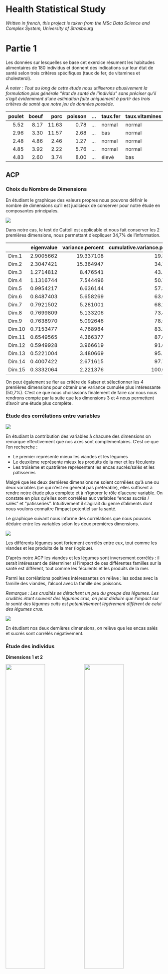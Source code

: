 Health Statistical Study
================
*Written in french, this project is taken from the MSc Data Science and Complex System,
University of Strasbourg*

# Partie 1

Les données sur lesquelles se base cet exercice résument les habitudes
alimentaires de 180 individus et donnent des indications sur leur état
de santé selon trois critères spécifiques (taux de fer, de vitamines et
cholesterol).

*À noter : Tout au long de cette étude nous utiliserons abusivement la
formulation plus générale “état de santé de l’individu” sans préciser
qu’il s’agit évidemment d’une estimation faite uniquement à partir des
trois critères de santé que notre jeu de données
possède.*

| poulet | boeuf |  porc | poisson | … | taux.fer | taux.vitamines | cholesterol |
| -----: | ----: | ----: | ------: | :- | :------- | :------------- | :---------- |
|   5.52 |  8.17 | 11.63 |    0.78 | … | normal   | normal         | élevé       |
|   2.96 |  3.30 | 11.57 |    2.68 | … | bas      | normal         | élevé       |
|   2.48 |  4.86 |  2.46 |    1.27 | … | normal   | normal         | normal      |
|   4.85 |  3.92 |  2.22 |    5.76 | … | normal   | normal         | bas         |
|   4.83 |  2.60 |  3.74 |    8.00 | … | élevé    | bas            | bas         |

## ACP

### Choix du Nombre de Dimensions

En étudiant le graphique des valeurs propres nous pouvons définir le
nombre de dimensions qu’il est judicieux de conserver pour notre étude
en composantes principales.

![](statistical-study_files/figure-gfm/ACP%20Eigenvalue-1.png)<!-- -->

Dans notre cas, le test de Cattell est applicable et nous fait conserver
les 2 premières dimensions, nous permettant d’expliquer 34,7% de
l’information. 

|        | eigenvalue | variance.percent | cumulative.variance.percent |
| :----- | ---------: | ---------------: | --------------------------: |
| Dim.1  |  2.9005662 |        19.337108 |                    19.33711 |
| Dim.2  |  2.3047421 |        15.364947 |                    34.70206 |
| Dim.3  |  1.2714812 |         8.476541 |                    43.17860 |
| Dim.4  |  1.1316744 |         7.544496 |                    50.72309 |
| Dim.5  |  0.9954217 |         6.636144 |                    57.35924 |
| Dim.6  |  0.8487403 |         5.658269 |                    63.01751 |
| Dim.7  |  0.7921502 |         5.281001 |                    68.29851 |
| Dim.8  |  0.7699809 |         5.133206 |                    73.43171 |
| Dim.9  |  0.7638970 |         5.092646 |                    78.52436 |
| Dim.10 |  0.7153477 |         4.768984 |                    83.29334 |
| Dim.11 |  0.6549565 |         4.366377 |                    87.65972 |
| Dim.12 |  0.5949928 |         3.966619 |                    91.62634 |
| Dim.13 |  0.5221004 |         3.480669 |                    95.10701 |
| Dim.14 |  0.4007422 |         2.671615 |                    97.77862 |
| Dim.15 |  0.3332064 |         2.221376 |                   100.00000 |

On peut également se fier au critère de Kaiser et sélectionner les 4
premières dimensions pour obtenir une variance cumulée plus intéressante
(50,7%). C’est ce que nous choisissons finalement de faire car nous nous
rendrons compte par la suite que les dimensions 3 et 4 nous permettent
d’avoir une étude plus
complète.

### Étude des corrélations entre variables

![](statistical-study_files/figure-gfm/ACP%20Variables%20Contributions-1.png)<!-- -->

En étudiant la contribution des variables à chacune des dimensions on
remarque effectivement que nos axes sont complémentaires. C’est ce que
l’on recherche :

  - Le premier représente mieux les viandes et les légumes
  - Le deuxième représente mieux les produits de la mer et les féculents
  - Les troisème et quatrième représentent les encas sucrés/salés et les
    pâtisseries

Malgré que les deux dernières dimensions ne soient corrélées qu’à une ou
deux variables (ce qui n’est en général pas préférable), elles suffisent
à rendre notre étude plus complète et à n’ignorer le rôle d’aucune
variable. On constate en plus qu’elles sont corrélées aux variables
“encas sucrés / salés” et “patisseries”. Intuitivement il s’agirait du
genre d’aliments dont nous voulons connaitre l’impact potentiel sur la
santé.

Le graphique suivant nous informe des corrélations que nous pouvons
déduire entre les variables selon les deux premières
dimensions.

![](statistical-study_files/figure-gfm/PCA%20Variables%20Circle%201-1.png)<!-- -->

Les différents légumes sont fortement corrélés entre eux, tout comme les
viandes et les produits de la mer (logique).

D’après notre ACP les viandes et les légumes sont inversement corrélés :
il serait intéressant de déterminer si l’impact de ces différentes
familles sur la santé est différent, tout comme les féculents et les
produits de la mer.

Parmi les corrélations positives intéressantes on relève : les sodas
avec la famille des viandes, l’alcool avec la famille des poissons.

*Remarque : Les crudités se détachent un peu du groupe des légumes. Les
crudités étant souvent des légumes crus, on peut déduire que l’impact
sur la santé des légumes cuits est potentiellement légérement différent
de celui des légumes
crus.*

![](statistical-study_files/figure-gfm/PCA%20Variables%20Circle%202-1.png)<!-- -->

En étudiant nos deux dernières dimensions, on relève que les encas salés
et sucrés sont corrélés négativement.

### Étude des individus

**Dimensions 1 et
2**

<img src="statistical-study_files/figure-gfm/PCA Ind 1-1.png" width="50%" /><img src="statistical-study_files/figure-gfm/PCA Ind 1-2.png" width="50%" /><img src="statistical-study_files/figure-gfm/PCA Ind 1-3.png" width="50%" /><img src="statistical-study_files/figure-gfm/PCA Ind 1-4.png" width="50%" />

*On projette uniquement les variables et individus les plus
significatifs (ici cos2 \> 0.2)*

On remarque immediatement une distribution particulière, où 3 clusters
se forment :

  - Le premier est plus corrélé aux viandes
  - Le deuxième est corrélé plus fortement aux poissons et aux légumes
  - Le troisième est très corrélé aux légumes uniquement

Remarques et hypothèses :

  - Les consommateurs de viandes semblent consommer plus de féculents et
    de sodas que les individus des autres groupes.
  - Les consommateurs de poissons mangent plus de crudités et consomment
    plus d’alcool.
  - Enfin, le cluster des consommateurs de légumes est le plus extrême :
    il s’agit certainement de végétariens.

En étudiant les indicateurs de santé des différents individus on
constate que les plus grands consommateurs de viandes ont un cholesterol
et un taux de fer plus élevé que les individus consommant
majoritairement des légumes qui ont au contraire un taux de fer et un
cholesterol bas. On ne constate pas de schéma aussi fort pour le taux de
vitamines sur ces graphiques.

Il faudra valider ces hypothèses par la
suite.

#### Dimensions 3 et 4

<img src="statistical-study_files/figure-gfm/PCA Ind 2-1.png" width="50%" /><img src="statistical-study_files/figure-gfm/PCA Ind 2-2.png" width="50%" /><img src="statistical-study_files/figure-gfm/PCA Ind 2-3.png" width="50%" /><img src="statistical-study_files/figure-gfm/PCA Ind 2-4.png" width="50%" />

*On projette uniquement les variables et individus les plus
significatifs (ici cos2 \> 0.2)*

Malgré que les distinctions à faire soient moins flagrantes, on peut
tout de même relever que le taux de fer semble plus haut chez les
consommateurs d’encas sucrés. La consommation de pâtisseries ne parait
pas avoir beaucoup d’influence sur nos indicateurs de santé. 

## CAH

L’objectif est de réunir nos individus dans des clusters pour essayer de
définir des groupes
types.

### Premier Plan Factoriel

<img src="statistical-study_files/figure-gfm/CAH-1.png" width="50%" /><img src="statistical-study_files/figure-gfm/CAH-2.png" width="50%" />

On retrouve bien les 3 clusters que nous avions repérés lors de l’ACP.
Le cluster 1 réunit les individus plus grands consommateurs de viandes,
le 2 les consommateurs plus “mesurés” (consomment poissons, viandes,
féculents et légumes de manière plus équilibrée : ils sont plus au
centre de la factor map) et le 3 les grands consommateurs de légumes.

*Remarque : Le cluster 2 a une cardinalité plus faible que les deux
autres.*

Le choix du nombre de classes est basé sur l’accroissement de l’inertie.
Ici, le partitionnement en 3 classes est intéressant car le passage de 3
à 2 classes conduirait à un accroissement de l’inertie important : les
classes seraient bien moins
homogènes.

![](statistical-study_files/figure-gfm/Choix%20du%20nombre%20de%20classes-1.png)<!-- -->

#### Habitudes alimentaires et état de santé par cluster

En évaluant les tendances pour chaque variable supplémentaire en
fonction de chaque cluster, on peut estimer plus facilement l’impact sur
la santé des habitudes alimentaires. On les fait donc correspondre à
chaque graphique représentant les habitudes alimentaires des différents
groupes.

##### Cluster 1 - Grand consommateurs de viande + féculents

<img src="statistical-study_files/figure-gfm/CAH Cluster 1-1.png" width="50%" /><img src="statistical-study_files/figure-gfm/CAH Cluster 1-2.png" width="50%" />

Les consommateurs de viandes ont des taux de fer et de vitamines bons
mais un cholesterol trop
élevé.

##### Cluster 2 - Consommateurs “équilibrés”

<img src="statistical-study_files/figure-gfm/CAH Cluster 2-1.png" width="50%" /><img src="statistical-study_files/figure-gfm/CAH Cluster 2-2.png" width="50%" />

Les consommateurs “équilibrés” (consomment viandes + poissons de manière
modérée et beaucoup de légumes) ont des taux de et de vitamines moyens
et un cholesterol
bas.

##### Cluster 3 - Végétariens

<img src="statistical-study_files/figure-gfm/CAH Cluster 3-1.png" width="50%" /><img src="statistical-study_files/figure-gfm/CAH Cluster 3-2.png" width="50%" />

Les végétariens ont un cholesterol très bas mais des taux de fer et de
vitamines en moyenne trop bas également.

##### Conclusion

Les individus dont les indicateurs de santé sont les plus équilibrés
appartiennent au cluster 2, dont l’alimentation est elle aussi plus
équilibrée. Ils consomment à la fois des légumes, de la viande et du
poisson. Leurs taux de vitamines et de fer sont proches de la normale et
leur cholesterol est bas.

Nous confirmons notre hypothèse supposant que la forte consommation de
viandes a un impact différent, et opposé, sur la
santé.

#### Deuxième Plan Factoriel

<img src="statistical-study_files/figure-gfm/Factor Map 2-1.png" width="50%" /><img src="statistical-study_files/figure-gfm/Factor Map 2-2.png" width="50%" />

Sur les deux dernières dimensions cette analyse ne nous apporte pas
d’information : les clusters se chevauchent et ne font apparaitre
aucun schéma. Les habitudes en ce qui concerne les encas sont donc
similaires dans chaque cluster.

## ADisc

Notre objectif est de déterminer quelles variables ont le pouvoir
discriminant le plus élevé, puis quelles variables décrivent au mieux
les groupes.

À l’aide d’une série de tests de comparaison de deux moyennes on évalue
le pouvoir discriminant de chaque variable ainsi que sa corrélation avec
les différents groupes.

Nous classons ensuite nos résultats en affichant les variables décrivant
le mieux les groupes en premier.

|               | cor\_ratio | wilks\_lamb | F\_statistic | p\_values |
| :------------ | ---------: | ----------: | -----------: | --------: |
| féculent      |  0.6024159 |   0.3975841 |   134.851988 | 0.0000000 |
| légume.racine |  0.4571488 |   0.5428512 |    74.949152 | 0.0000000 |
| légume.vert   |  0.4311051 |   0.5688949 |    67.443646 | 0.0000000 |
| poisson       |  0.3427411 |   0.6572589 |    46.410864 | 0.0000000 |
| fruits.de.mer |  0.3254535 |   0.6745465 |    42.940500 | 0.0000000 |
| porc          |  0.3161015 |   0.6838985 |    41.136274 | 0.0000000 |
| autre.légume  |  0.3018663 |   0.6981337 |    38.482752 | 0.0000000 |
| boeuf         |  0.2522051 |   0.7477949 |    30.016590 | 0.0000000 |
| soda          |  0.2343769 |   0.7656231 |    27.245190 | 0.0000000 |
| poulet        |  0.1783539 |   0.8216461 |    19.319141 | 0.0000000 |
| crudités      |  0.1692116 |   0.8307884 |    18.127156 | 0.0000001 |
| alcool        |  0.0960828 |   0.9039172 |     9.460349 | 0.0001246 |
| encas.sucré   |  0.0548839 |   0.9451161 |     5.168328 | 0.0065793 |
| pâtisseries   |  0.0186698 |   0.9813302 |     1.693224 | 0.1868744 |
| encas.salé    |  0.0171718 |   0.9828282 |     1.554992 | 0.2140461 |

Les 5 variables qui décrivent le mieux les différents groupes sont :

    ## féculent légume.racine légume.vert poisson fruits.de.mer

La plupart des variables ont une p-value extrêmement faible, ce qui
indique qu’un fort pouvoir discriminant leur est attribué.

![](statistical-study_files/figure-gfm/P-Value-1.png)<!-- -->

Toutes les variables sont considérées excellentes pour discriminer les
individus en dehors de “encas.salé” et “pâtisseries”. Cela explique
d’autant mieux que le seul premier plan factoriel de notre PCA (qui
ignorait ces variables) discriminait au mieux nos individus.

# Partie 2

On souhaite analyser les discours de personnages politiques. Le jeu de
données est construit autour du lexique des discours des différents
candidats.

On dispose de données sur le nombre d’apparitions de 31 termes dans les
discours de 12 personnages différents. Voilà un extrait de notre jeu de
données
:

|                 | Trèronchon | Artichaud | Bisoux | Jolille | Hameau | Cheminette | … |
| :-------------- | :--------- | :-------- | :----- | :------ | :----- | :--------- | :- |
| sexisme         | 0          | 2         | 0      | 1       | 1      | 1          | … |
| candidature     | 11         | 7         | 5      | 1       | 5      | 1          | … |
| suffrage        | 17         | 11        | 11     | 2       | 9      | 2          | … |
| rassemblement   | 15         | 16        | 9      | 1       | 13     | 5          | … |
| pouvoir d’achat | 15         | 15        | 7      | 3       | 11     | 1          | … |
| dialogue        | 9          | 11        | 6      | 3       | 9      | 1          | … |
| …               | …          | …         | …      | …       | …      | …          | … |

## Vue d’ensemble

**Corrélation entre
candidats**

![](statistical-study_files/figure-gfm/Corrplot%20candidats-1.png)<!-- -->

On remarque tout de suite les candidats dont les discours se rapprochent
ou s’éloignent lexicalement. Par exemple, les candidats Cheminette,
Lachambre, Méheu et Micron sont tous corrélés positivement. Ils sont par
contre, au contraire, corrélés négativement aux candidats Kärcher,
Dupond et LaPeine. Leurs discours sont opposés lexicalement.

**Corrélations entre
modalités**

![](statistical-study_files/figure-gfm/Corrplot%20modalités-1.png)<!-- -->

Les corrélations positives (en bleu) indiquent des groupes de mots qu’on
retrouvera fréquemment dans les mêmes discours. À l’inverse, les
corrélations négatives (en rouge) mettent en avant les mots qu’on ne
trouve généralement pas ensemble dans un même discours.

Par exemple “habitant”, “dette”, “transparence” et “écoute” sont souvent
employés ensemble dans des discours, mais apparaissent rarement avec
avec les termes “terrorisme”, “devoir” et “fiscalité” qui eux sont aussi
fréquemment utilisés conjointement lorsqu’ils apparaissent dans un
discours.

## Choix des dimensions

Pour la suite de notre analyse factorielle des correspondances on
souhaite définir les dimensions que nous retiendrons. On se base sur les
valeurs propres :

![](statistical-study_files/figure-gfm/AFC-1.png)<!-- -->

Il est évident de sélectionner les deux premières dimensions (le premier
plan).

## Étude de l’AFC

![](statistical-study_files/figure-gfm/AFC%20Plot-1.png)<!-- -->

L’analyse simultanée des projections des individus et des modalité est
ici très utile.

Des groupes clairs se forment.

  - Dupond, LaPeine et Kärcher qui utilisent plus fréquemment des termes
    comme “fiscalité”, “finance” ou “immigration”
  - Trèronchon, Artichaud, Hameau et Bisoux qui utilisent plus
    fréquemment des termes comme “suffrage”, “égalité” et “peuple”
  - Méheu, Cheminette, Lachambre, Jolille et Micron qui utilisent plus
    fréquemment des termes comme “transparence”, “écoute” et
    “efficacité”

*Il s’agit d’exemples de termes pour aider à l’interprétation du
graphique, mais sa lecture complète est nécessaire pour avoir une bonne
vision des corrélations entre candidats et concurrents ou entre
candidats et champs lexicaux.*

*Remarque : Les individus et les modalités que nous avons précédemment
identifiés comme inversement corrélés sont éloignés les uns des autres
sur la factor map. Cela confirme donc notre première analyse.*

Pour mieux comprendre les attirances et répulsions entre les modalités
on peut étudier la factor map où seules les variables apparaissent.

![](statistical-study_files/figure-gfm/unnamed-chunk-3-1.png)<!-- -->

La première dimension oppose les termes comme “fiscalité”, “devoir”,
“emploi”, “finance” (qui sont regroupés sur la partie gauche du
graphique) au groupe de termes comprenant “liberté”, “écologie”,
“engagement”. Sémantiquement on réalise qu’il existe aussi, au sens
commun, une certaine opposition entre ces champs lexicaux.

De même, sur le deuxième axe le groupe comprenant
“candidature,”commission" et “suffrage” est opposé aux termes
“sécurité”, “intervention”, “efficacité”. L’interprétation est ici
moins intuitive. Il est de toute façon préferable d’avoir une vue 2D de
ces données pour bien se représenter les interactions entre les
modalités.

## Khi2

Essayons de définir si des dépendances existent entre les variables du
jeu de données.

*Intuitivement, et au vu de la factor map, il est évident de considérer
que des dépendances existent. C’est pourquoi nous faisons l’hypothèse
nulle qu’aucune dépendance
n’existe*

|                 | Trèronchon | Artichaud | Bisoux | Jolille | Hameau | Cheminette | … |
| :-------------- | :--------- | :-------- | :----- | :------ | :----- | :--------- | :- |
| sexisme         | 1.29       | 1.18      | 0.9    | 1.8     | 0.9    | 0.95       | … |
| candidature     | 3.96       | 3.63      | 2.77   | 5.54    | 2.77   | 2.92       | … |
| suffrage        | 5.7        | 5.24      | 3.99   | 7.99    | 3.99   | 4.21       | … |
| rassemblement   | 10.58      | 9.72      | 7.41   | 14.81   | 7.41   | 7.8        | … |
| pouvoir d’achat | 5.34       | 4.9       | 3.74   | 7.47    | 3.74   | 3.94       | … |
| dialogue        | 4.05       | 3.72      | 2.83   | 5.67    | 2.83   | 2.99       | … |
| …               | …          | …         | …      | …       | …      | …          | … |

On voit que les effectifs ne sont pas tous \>5. Nous ne pourrons pas
utiliser ce test pour déterminer l’éventuelle dépendance des variables.

On peut toutefois calculer les contributions du X2 de chaque effectif
(représenté ici par une heatmap car illisible autrement)
:

![](statistical-study_files/figure-gfm/Khi2%20par%20Effectif-1.png)<!-- -->

Aucun effectif ne se détache.

Puisque le test du X2 n’est pas applicable, on peut se rabattre sur le
coefficient de Cramer. Si celui-ci est significativement différent de 0,
alors on conclut à la non-indépendance des variables.

On choisit un niveau de significativité de \(\alpha\)=5%.

|          |           |
| :------- | --------: |
| Cramer V | 0.2650033 |
| lwr.ci   | 0.2149416 |
| upr.ci   | 0.2455010 |

L’indice de Cramer est significativement différent de 0 et l’intervalle
ne contient pas 0. On peut conclure, au seuil de significativité
\(\alpha\)=5%, que le jeu de données contient au moins deux variables
dépendantes.

## Analyse de discours types

![](statistical-study_files/figure-gfm/unnamed-chunk-4-1.png)<!-- -->

Si nous prenons comme exemples les discours de Trèronchon et Lapeine, on
identifie immédiatement une oppositon lexicale. LaPeine utilise beaucoup
des termes comme “devoir”, “emploi”, “fiscalité” et “finance”, ce qui
laisse imaginer que l’économie joue un rôle important dans ses
interventions. En revanche Trèronchon utilise plus des termes comme
“suffrage”, “égalité”, “dialogue” ou “peuple”, ce qui laisse penser
que ses discours sont plus tournés vers l’humain.

Étudions plus précisément le contenu des discours de **Trèronchon** et
**LaPeine**

### Discours de Trèronchon

![](statistical-study_files/figure-gfm/Trèronchon-1.png)<!-- -->

“suffrage” et “peuple” sonts les mots qu’on retrouve le plus dans les
discours de Trèronchon. Deux termes sont quasiment aussi fréquents :
“rassemblement” et “pouvoir d’achat”.

On remarque que la distribution des mots n’est pas très équilibrée et
que une petite partie de ces mots revient bien plus fréquemment que les
autres. Le discours doit être tourné fortement autour de ces concepts.

### Discours de LaPeine

![](statistical-study_files/figure-gfm/LaPeine-1.png)<!-- -->

Le terme “immigration” est le plus utilisé dans les discours de LaPeine,
principalement accompagné des termes “retraité”, “finance”,
“commerçant”, “rassemblement”, “emploi” et “fiscalité”.

En revanche elle ne mentionne pas “transparence”, “préoccupation” et
“principe”, et très peu “engagement” ou “liberté”.

Les discours de LaPeine semblent un peu plus divers que ceux de
Trèronchon et emploient de manière fréquente un nombre plus important
de mots.

## Projections de termes

*Nuage de mots dont la taille est proportionnelle au nombre
d’apparitions dans les discours de tous les candidats confondus*

![](statistical-study_files/figure-gfm/unnamed-chunk-5-1.png)<!-- -->

Sur l’ensemble des discours analysés, tous candidats confondus, les
termes prédominants sont “rassemblement” et “écologie”. Au contraire, le
moins employé est “sexisme”.

Étudions plus précisément les apparitions des termes **Dette**,
**Suffrage** et la projection du terme **Écologie**.

### Dette

![](statistical-study_files/figure-gfm/unnamed-chunk-6-1.png)<!-- -->

Il s’agit du 8ème terme le plus utilisé (tous discours confondus).

![](statistical-study_files/figure-gfm/Dette-1.png)<!-- -->

Jolille, Lachambre, Cheminette et Micron sont les plus grands
utilisateurs du mot “Dette”. Ils sont d’ailleurs proches les uns des
autres sur la factor map de l’analyse factorielle, ce qui indique que
“Dette” pourrait être un bon terme pour discriminer les individus.

### Suffrage

![](statistical-study_files/figure-gfm/unnamed-chunk-7-1.png)<!-- -->

Il s’agit du 6ème terme le plus utilisé (tous discours confondus).

![](statistical-study_files/figure-gfm/Suffrage-1.png)<!-- -->

Trèronchon, Artichaud, Bisoux et Hameau sont les plus grands
utilisateurs du mot “Suffrage”. Tout comme pour le terme “Dette”, il
s’agit de personnes regroupées sur la factor map de l’analyse
factorielle. Il s’agit également d’un terme potentiellement utile pour
discriminer les individus.

### Écologie

C’est le terme qui revient le plus souvent si on considère l’ensemble
des discours.

|    | word            | freq |
| :- | :-------------- | :--- |
| 31 | écologie        | 126  |
| 4  | rassemblement   | 115  |
| 28 | commerçant      | 72   |
| 29 | retraité        | 71   |
| 30 | fiscalité       | 63   |
| 3  | suffrage        | 62   |
| 26 | emploi          | 62   |
| 12 | dette           | 61   |
| 13 | transparence    | 61   |
| 14 | écoute          | 61   |
| 15 | préoccupation   | 61   |
| 27 | finance         | 59   |
| 5  | pouvoir d’achat | 58   |
| 17 | efficacité      | 55   |
| 24 | terrorisme      | 53   |
| 16 | principe        | 52   |
| 9  | peuple          | 51   |
| 11 | liberté         | 51   |
| 18 | engagement      | 49   |
| 22 | immigration     | 49   |
| 23 | réalité         | 49   |
| 10 | habitant        | 47   |
| …  | …               | …    |

Il s’agit d’un mot employé souvent avec des termes comme “liberté” et
“engagement”, ce qui parait plausible. Au contraire, il est rare qu’il
apparaissent dans le même discours que les termes “fiscalité” ou
“emploi”.

![](statistical-study_files/figure-gfm/unnamed-chunk-9-1.png)<!-- -->
